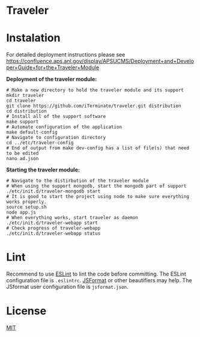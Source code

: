 # Traveler

# Instalation
For detailed deployment instructions please see https://confluence.aps.anl.gov/display/APSUCMS/Deployment+and+Developer+Guide+for+the+Traveler+Module

**Deployment of the traveler module:**

    # Make a new directory to hold the traveler module and its support
    mkdir traveler
    cd traveler
    git clone https://github.com/iTerminate/traveler.git distribution
    cd distribution
    # Install all of the support software
    make support
    # Automate configuration of the application
    make default-config
    # Navigate to configuration directory
    cd ../etc/traveler-config
    # End of output from make dev-config has a list of file(s) that need to be edited
    nano ad.json

**Starting the traveler module:**

    # Navigate to the distirbution of the traveler module
    # When using the support mongodb, start the mongodb part of support
    ./etc/init.d/traveler-mongodb start
    # It is good to start the project using node to make sure everything works properly.
    source setup.sh
    node app.js
    # When everything works, start traveler as daemon
    ./etc/init.d/traveler-webapp start
    # Check progress of traveler-webapp
    ./etc/init.d/traveler-webapp status

# Lint
Recommend to use [ESLint](http://eslint.org/) to lint the code before committing. The ESLint configuration file is `.eslintrc`. [JSFormat](https://github.com/jdc0589/JsFormat) or other beautifiers may help. The JSformat user configuration file is `jsformat.json`.

# License
[MIT](https://github.com/dongliu/traveler/blob/master/LICENSE.md)

